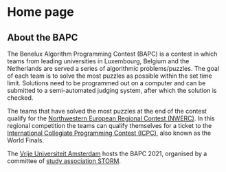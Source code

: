 # Home page

## About the BAPC

The Benelux Algorithm Programming Contest (BAPC) is a contest in which teams from leading universities in Luxembourg, Belgium and the Netherlands are served a series of algorithmic problems/puzzles. The goal of each team is to solve the most puzzles as possible within the set time limit. Solutions need to be programmed out on a computer and can be submitted to a semi-automated judging system, after which the solution is checked.

The teams that have solved the most puzzles at the end of the contest qualify for the [Northwestern European Regional Contest (NWERC)](https://www.nwerc.eu). In this regional competition the teams can qualify themselves for a ticket to the [International Collegiate Programming Contest (ICPC)](https://icpc.global), also known as the World Finals.

The [Vrije Universiteit Amsterdam](https://www.vu.nl/) hosts the BAPC 2021, organised by a committee of [study association STORM](https://storm.vu).
